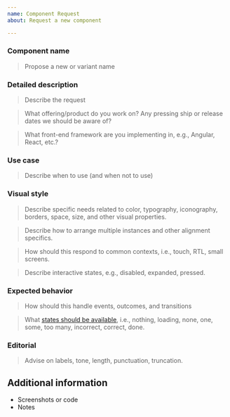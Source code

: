 ```yaml
---
name: Component Request
about: Request a new component

---
```


<!--
Before opening:

- [Search for duplicate or closed issues](https://github.com/codbex/codbex-kronos/issues?utf8=✓&q=is%3Aissue)
- Read the [contributing guidelines](https://github.com/codbex/codbex-kronos/blob/main/CONTRIBUTING.md)

Feature requests must include:
- As much detail as possible for what we should add and why it's important
- Relevant links to prior art, screenshots, or live demos whenever possible

-->

### Component name
> Propose a new or variant name


### Detailed description
> Describe the request

> What offering/product do you work on? Any pressing ship or release dates we should be aware of?

> What front-end framework are you implementing in, e.g., Angular, React, etc.?


### Use case
> Describe when to use (and when not to use)


### Visual style
> Describe specific needs related to color, typography, iconography, borders, space, size, and other visual properties.

> Describe how to arrange multiple instances and other alignment specifics.

> How should this respond to common contexts, i.e., touch, RTL, small screens.

> Describe interactive states, e.g., disabled, expanded, pressed.


### Expected behavior
> How should this handle events, outcomes, and transitions

> What [states should be available](https://medium.com/swlh/the-nine-states-of-design-5bfe9b3d6d85), i.e., nothing, loading, none, one, some, too many, incorrect, correct, done.


### Editorial
> Advise on labels, tone, length, punctuation, truncation.


## Additional information

* Screenshots or code
* Notes
